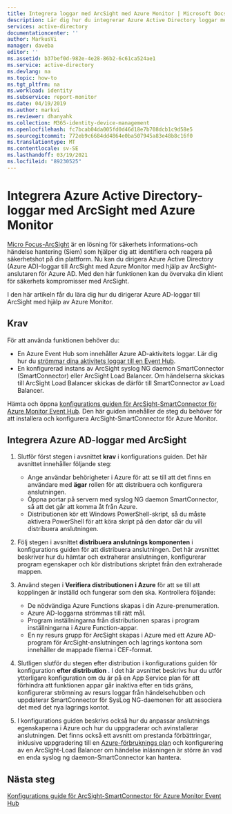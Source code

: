 ```yaml
---
title: Integrera loggar med ArcSight med Azure Monitor | Microsoft Docs
description: Lär dig hur du integrerar Azure Active Directory loggar med ArcSight med Azure Monitor
services: active-directory
documentationcenter: ''
author: MarkusVi
manager: daveba
editor: ''
ms.assetid: b37bef0d-982e-4e28-86b2-6c61ca524ae1
ms.service: active-directory
ms.devlang: na
ms.topic: how-to
ms.tgt_pltfrm: na
ms.workload: identity
ms.subservice: report-monitor
ms.date: 04/19/2019
ms.author: markvi
ms.reviewer: dhanyahk
ms.collection: M365-identity-device-management
ms.openlocfilehash: fc7bcab04da005fd0d46d18e7b708dcb1c9d58e5
ms.sourcegitcommit: 772eb9c6684dd4864e0ba507945a83e48b8c16f0
ms.translationtype: MT
ms.contentlocale: sv-SE
ms.lasthandoff: 03/19/2021
ms.locfileid: "89230525"
---
```

# <a name="integrate-azure-active-directory-logs-with-arcsight-using-azure-monitor"></a>Integrera Azure Active Directory-loggar med ArcSight med Azure Monitor

[Micro Focus-ArcSight](https://software.microfocus.com/products/siem-security-information-event-management/overview) är en lösning för säkerhets informations-och händelse hantering (Siem) som hjälper dig att identifiera och reagera på säkerhetshot på din plattform. Nu kan du dirigera Azure Active Directory (Azure AD)-loggar till ArcSight med Azure Monitor med hjälp av ArcSight-anslutaren för Azure AD. Med den här funktionen kan du övervaka din klient för säkerhets kompromisser med ArcSight.  

I den här artikeln får du lära dig hur du dirigerar Azure AD-loggar till ArcSight med hjälp av Azure Monitor. 

## <a name="prerequisites"></a>Krav

För att använda funktionen behöver du:
* En Azure Event Hub som innehåller Azure AD-aktivitets loggar. Lär dig hur du [strömmar dina aktivitets loggar till en Event Hub](./tutorial-azure-monitor-stream-logs-to-event-hub.md). 
* En konfigurerad instans av ArcSight syslog NG daemon SmartConnector (SmartConnector) eller ArcSight Load Balancer. Om händelserna skickas till ArcSight Load Balancer skickas de därför till SmartConnector av Load Balancer.

Hämta och öppna [konfigurations guiden för ArcSight-SmartConnector för Azure Monitor Event Hub](https://community.microfocus.com/t5/ArcSight-Connectors/SmartConnector-for-Microsoft-Azure-Monitor-Event-Hub/ta-p/1671292). Den här guiden innehåller de steg du behöver för att installera och konfigurera ArcSight-SmartConnector för Azure Monitor. 

## <a name="integrate-azure-ad-logs-with-arcsight"></a>Integrera Azure AD-loggar med ArcSight

1. Slutför först stegen i avsnittet **krav** i konfigurations guiden. Det här avsnittet innehåller följande steg:
    * Ange användar behörigheter i Azure för att se till att det finns en användare med **ägar** rollen för att distribuera och konfigurera anslutningen.
    * Öppna portar på servern med syslog NG daemon SmartConnector, så att det går att komma åt från Azure. 
    * Distributionen kör ett Windows PowerShell-skript, så du måste aktivera PowerShell för att köra skript på den dator där du vill distribuera anslutningen.

2. Följ stegen i avsnittet **distribuera anslutnings komponenten** i konfigurations guiden för att distribuera anslutningen. Det här avsnittet beskriver hur du hämtar och extraherar anslutningen, konfigurerar program egenskaper och kör distributions skriptet från den extraherade mappen. 

3. Använd stegen i **Verifiera distributionen i Azure** för att se till att kopplingen är inställd och fungerar som den ska. Kontrollera följande:
    * De nödvändiga Azure Functions skapas i din Azure-prenumeration.
    * Azure AD-loggarna strömmas till rätt mål. 
    * Program inställningarna från distributionen sparas i program inställningarna i Azure Function-appar. 
    * En ny resurs grupp för ArcSight skapas i Azure med ett Azure AD-program för ArcSight-anslutningen och lagrings kontona som innehåller de mappade filerna i CEF-format.

4. Slutligen slutför du stegen efter distribution i konfigurations guiden för konfiguration **efter distribution** . I det här avsnittet beskrivs hur du utför ytterligare konfiguration om du är på en App Service plan för att förhindra att funktionen appar går inaktiva efter en tids gräns, konfigurerar strömning av resurs loggar från händelsehubben och uppdaterar SmartConnector för SysLog NG-daemonen för att associera det med det nya lagrings kontot.

5. I konfigurations guiden beskrivs också hur du anpassar anslutnings egenskaperna i Azure och hur du uppgraderar och avinstallerar anslutningen. Det finns också ett avsnitt om prestanda förbättringar, inklusive uppgradering till en [Azure-förbruknings plan](https://azure.microsoft.com/pricing/details/functions) och konfigurering av en ArcSight-Load Balancer om händelse inläsningen är större än vad en enda syslog ng daemon-SmartConnector kan hantera.

## <a name="next-steps"></a>Nästa steg

[Konfigurations guide för ArcSight-SmartConnector för Azure Monitor Event Hub](https://community.microfocus.com/t5/ArcSight-Connectors/SmartConnector-for-Microsoft-Azure-Monitor-Event-Hub/ta-p/1671292)